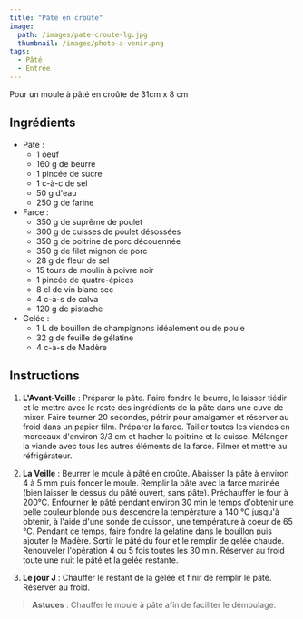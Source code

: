 ```yaml
---
title: "Pâté en croûte"
image: 
  path: /images/pate-croute-lg.jpg
  thumbnail: /images/photo-a-venir.png
tags:
  - Pâté
  - Entrée
---
```

Pour un moule à pâté en croûte de 31cm x 8 cm

## Ingrédients

* Pâte :
  * 1 oeuf
  * 160 g de beurre
  * 1 pincée de sucre
  * 1 c-à-c de sel
  * 50 g d'eau
  * 250 g de farine
* Farce :
  * 350 g de suprême de poulet
  * 300 g de cuisses de poulet désossées
  * 350 g de poitrine de porc découennée
  * 350 g de filet mignon de porc
  * 28 g de fleur de sel
  * 15 tours de moulin à poivre noir
  * 1 pincée de quatre-épices
  * 8 cl de vin blanc sec
  * 4 c-à-s de calva
  * 120 g de pistache
* Gelée :
  * 1 L de bouillon de champignons idéalement ou de poule
  * 32 g de feuille de gélatine
  * 4 c-à-s de Madère
  
## Instructions

1. **L'Avant-Veille** : Préparer la pâte. Faire fondre le beurre, le laisser tiédir et le mettre avec le reste des ingrédients de la pâte dans une cuve de mixer. Faire tourner 20 secondes, pétrir pour amalgamer et réserver au froid dans un papier film. Préparer la farce. Tailler toutes les viandes en morceaux d'environ 3/3 cm et hacher la poitrine et la cuisse. Mélanger la viande avec tous les autres éléments de la farce. Filmer et mettre au réfrigérateur.

2. **La Veille** : Beurrer le moule à pâté en croûte. Abaisser la pâte à environ 4 à 5 mm puis foncer le moule. Remplir la pâte avec la farce marinée (bien laisser le dessus du pâté ouvert, sans pâte). Préchauffer le four à 200°C. Enfourner le pâté pendant environ 30 min le temps d'obtenir une belle couleur blonde puis descendre la température à 140 °C jusqu'à obtenir, à l'aide d'une sonde de cuisson, une température à coeur de 65 °C. Pendant ce temps, faire fondre la gélatine dans le bouillon puis ajouter le Madère.  Sortir le pâté du four et le remplir de gelée chaude. Renouveler l'opération 4 ou 5 fois toutes les 30 min. Réserver au froid toute une nuit le pâté et la gelée restante.

3. **Le jour J** : Chauffer le restant de la gelée et finir de remplir le pâté. Réserver au froid. 

> **Astuces** : Chauffer le moule à pâté afin de faciliter le démoulage.
